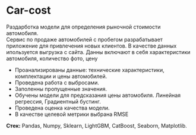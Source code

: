# Car-cost
Раздарботка модели для определения рыночной стоимости автомобиля.  
Сервис по продаже автомобилей с пробегом разрабатывает приложение 
для привлечения новых клиентов. В качестве данных ипользуется выгрузка с сайта. Данны включают в себя характеристики автомобиля, количество фото, цену <br>

* Проанализированы данные: технические характеристики, комплектации 
и цены автомобилей. 
* Проведена работа с выбросами. 
* Заполенны пропущенные значения.
* Обучены модели для предсказания цены автомобиля. Линейная регрессия, Градиентный бустинг. 
* Проведена оценка качества модели.
* В качестве целевой метрики выбрана RMSE<br>

__Стек:__ Pandas, Numpy, Sklearn, LightGBM, CatBoost, Seaborn, Matplotlib.

